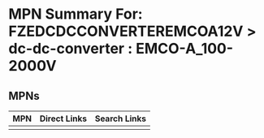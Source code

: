 



# MPN Summary For: FZEDCDCCONVERTEREMCOA12V > dc-dc-converter : EMCO-A_100-2000V

## MPNs
  

|MPN|Direct Links|Search Links|
| :--- | :--- | :--- |
||||
